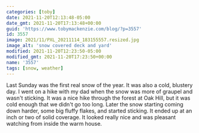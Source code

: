 ```yaml
---
categories: [toby]
date: 2021-11-20T12:13:48-05:00
date_gmt: 2021-11-20T17:13:48+00:00
guid: 'https://www.tobymackenzie.com/blog/?p=3557'
id: 3557
image: 2021/11/PXL_20211114_183155557.resized.jpg
image_alt: 'snow covered deck and yard'
modified: 2021-11-20T12:23:50-05:00
modified_gmt: 2021-11-20T17:23:50+00:00
name: '3557'
tags: [snow, weather]
---
```


Last Sunday was the first real snow of the year.  It was also a cold, blustery day.<!--more-->  I went on a hike with my dad when the snow was more of graupel and wasn't sticking.  It was a nice hike through the forest at Oak Hill, but it was cold enough that we didn't go too long.  Later the snow starting coming down harder, some big fluffy flakes, and started sticking.  It ended up at an inch or two of solid coverage.  It looked really nice and was pleasant watching from inside the warm house.
